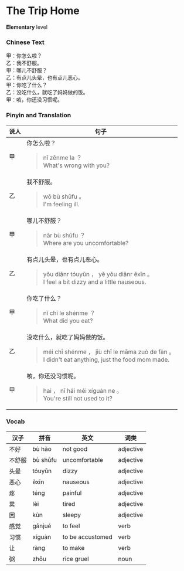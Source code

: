# The Trip Home
**Elementary** level
### Chinese Text
甲：你怎么啦？<br />乙：我不舒服。<br />甲：哪儿不舒服？<br />乙：有点儿头晕，也有点儿恶心。<br />甲：你吃了什么？<br />乙：没吃什么，就吃了妈妈做的饭。<br />甲：咳，你还没习惯呢。

### Pinyin and Translation
|说人|句子|
|----|----|
|甲|你怎么啦？<blockquote>nǐ zěnme la ？<br />What's wrong with you?</blockquote>|
|乙|我不舒服。<blockquote>wǒ bù shūfu 。<br />I'm feeling ill.</blockquote>|
|甲|哪儿不舒服？<blockquote>nǎr bù shūfu ？<br />Where are you uncomfortable?</blockquote>|
|乙|有点儿头晕，也有点儿恶心。<blockquote>yǒu diǎnr tóuyūn ， yě yǒu diǎnr ěxīn 。<br />I feel a bit dizzy and a little nauseous.</blockquote>|
|甲|你吃了什么？<blockquote>nǐ chī le shénme ？<br />What did you eat?</blockquote>|
|乙|没吃什么，就吃了妈妈做的饭。<blockquote>méi chī shénme ， jiù chī le māma zuò de fàn 。<br />I didn't eat anything, just the food mom made.</blockquote>|
|甲|咳，你还没习惯呢。<blockquote>hai ， nǐ hái méi xíguàn ne 。<br />You're still not used to it?</blockquote>|
### Vocab
|汉子|拼音|英文|词类|
|----|----|----|----|
|不好|bù hǎo|not good|adjective|
|不舒服|bù shūfu|uncomfortable|adjective|
|头晕|tóuyūn|dizzy|adjective|
|恶心|ěxīn|nauseous|adjective|
|疼|téng|painful|adjective|
|累|lèi|tired|adjective|
|困|kùn|sleepy|adjective|
|感觉|gǎnjué|to feel|verb|
|习惯|xíguàn|to be accustomed|verb|
|让|ràng|to make|verb|
|粥|zhōu|rice gruel|noun|